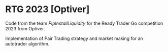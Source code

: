 # RTG 2023 [Optiver]
Code from the team *PipInstallLiquidity* for the Ready Trader Go competition 2023 from Optiver.

Implementation of Pair Trading strategy and market making for an autotrader algorithm.

